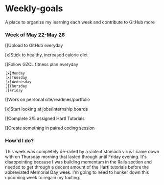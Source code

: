 # Weekly-goals
A place to organize my learning each week and contribute to GitHub more

### Week of May 22-May 26

[]Upload to GitHub everyday

[x]Stick to healthy, increased calorie diet

[]Follow GZCL fitness plan everyday

    [x]Monday
    [x]Tuesday
    [x]Wednesday
    []Thursday
    []Friday

[]Work on personal site/readmes/portfolio

[x]Start looking at jobs/internship boards

[]Complete 3/5 assigned Hartl Tutorials

[]Create something in paired coding session

### How'd I do?
This week was completely de-railed by a violent stomach virus I came down with on Thursday morning that lasted through until Friday evening. It's disappointing because I was building momentum in the Rails section and needed to get through a decent amount of the Hartl tutorials before the abbreviated Memorial Day week. I'm going to need to hunker down this upcoming week to regain my footing. 